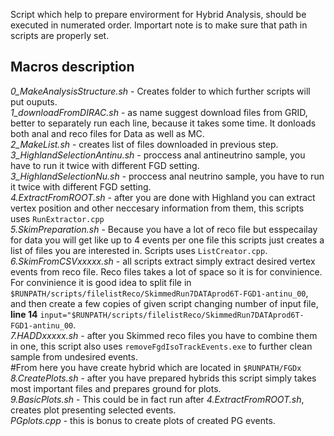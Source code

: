 Script which help to prepare envirorment for Hybrid Analysis, should be executed in numerated order.
Importart note is to make sure that path in scripts are properly set.

## Macros description
*0_MakeAnalysisStructure.sh* - Creates folder to which further scripts will put ouputs. </br>
*1_downloadFromDIRAC.sh* - as name suggest download files from GRID, better to separately run each line, because it takes some time. It donloads both anal and reco files for Data as well as MC. </br>
*2_MakeList.sh* - creates list of files downloaded in previous step. </br>
*3_HighlandSelectionAntinu.sh* - proccess anal antineutrino sample, you have to run it twice with different FGD setting. </br>
*3_HighlandSelectionNu.sh* - proccess anal neutrino sample, you have to run it twice with different FGD setting. </br>
*4.ExtractFromROOT.sh* - after you are done with Highland you can extract vertex position and other neccesary information from them, this scripts uses `RunExtractor.cpp` </br>
*5.SkimPreparation.sh* - Because you have a lot of reco file but esspecailay for data you will get like up to 4 events per one file this scripts just creates a list of files you are interested in. Scripts uses `ListCreator.cpp`. </br>
*6.SkimFromCSVxxxxx.sh* - all scripts extract simply extract desired vertex events from reco file. Reco files takes a lot of space so it is for convinience. For convinience it is good idea to split file in `$RUNPATH/scripts/filelistReco/SkimmedRun7DATAprod6T-FGD1-antinu_00`, and then create a few copies of given script changing number of input file, **line 14** `input="$RUNPATH/scripts/filelistReco/SkimmedRun7DATAprod6T-FGD1-antinu_00`. </br>
*7.HADDxxxxx.sh* - after you Skimmed reco files you have to combine them in one, this script also uses `removeFgdIsoTrackEvents.exe` to further clean sample from undesired events. </br>
#From here you have create hybrid which are located in `$RUNPATH/FGDx`
*8.CreatePlots.sh* - after you have prepared hybrids this script simply takes most important files and prepares ground for plots. </br>
*9.BasicPlots.sh* - This could be in fact run after *4.ExtractFromROOT.sh*, creates plot presenting selected events. </br>
*PGplots.cpp* - this is bonus to create plots of created PG events. </br>
